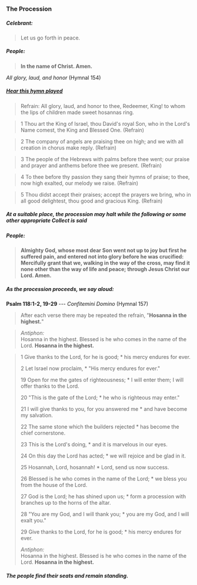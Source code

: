 ### The Procession
##### Celebrant:
> Let us go forth in peace.

##### **People:**
> **In the name of Christ. Amen.**

_All glory, laud, and honor_ (Hymnal 154)
##### [Hear this hymn played](https://www.youtube.com/watch?v=h3a8fTTrAdE)

> Refrain:
All glory, laud, and honor
to thee, Redeemer, King!
to whom the lips of children
made sweet hosannas ring.

> 1
Thou art the King of Israel,
thou David's royal Son,
who in the Lord's Name comest,
the King and Blessed One. (Refrain)

> 2
The company of angels
are praising thee on high;
and we with all creation
in chorus make reply. (Refrain)

> 3
The people of the Hebrews
with palms before thee went;
our praise and prayer and anthems
before thee we present. (Refrain)

> 4
To thee before thy passion
they sang their hymns of praise;
to thee, now high exalted,
our melody we raise. (Refrain)

> 5
Thou didst accept their praises;
accept the prayers we bring,
who in all good delightest,
thou good and gracious King. (Refrain)

##### At a suitable place, the procession may halt while the following or some other appropriate Collect is said

##### **People:**
> **Almighty God, whose most dear Son went not up to joy but first he suffered pain, and entered not into glory before he was crucified: Mercifully grant that we, walking in the way of the cross, may find it none other than the way of life and peace; through Jesus Christ our Lord. Amen.**

##### As the procession proceeds, we say aloud:



**Psalm 118:1-2, 19-29** --- _Confitemini Domino_ (Hymnal 157)

> After each verse there may be repeated the refrain, 
"**Hosanna in the highest.**"

> _Antiphon:_ 	
        Hosanna in the highest.
		Blessed is he who comes in the name of the Lord.
		**Hosanna in the highest.**

> 1 Give thanks to the Lord, for he is good; *
> his mercy endures for ever.
>
>2 Let Israel now proclaim, *
> "His mercy endures for ever."
>
> 19 Open for me the gates of righteousness; *
> I will enter them; I will offer thanks to the Lord.
>
> 20 "This is the gate of the Lord; *
> he who is righteous may enter."
>
> 21 I will give thanks to you, for you answered me *
> and have become my salvation.
>
> 22 The same stone which the builders rejected *
> has become the chief cornerstone.
>
> 23 This is the Lord's doing, *
> and it is marvelous in our eyes.
>
> 24 On this day the Lord has acted; *
> we will rejoice and be glad in it.
>
> 25 Hosannah, Lord, hosannah! *
> Lord, send us now success.
>
> 26 Blessed is he who comes in the name of the Lord; *
> we bless you from the house of the Lord.
>
> 27 God is the Lord; he has shined upon us; *
> form a procession with branches up to the horns of the altar.
>
> 28 "You are my God, and I will thank you; *
> you are my God, and I will exalt you."
>
> 29 Give thanks to the Lord, for he is good; *
> his mercy endures for ever.
>
> _Antiphon:_ 	
	    Hosanna in the highest.
		Blessed is he who comes in the name of the Lord.
		**Hosanna in the highest.**

##### The people find their seats and remain standing.
